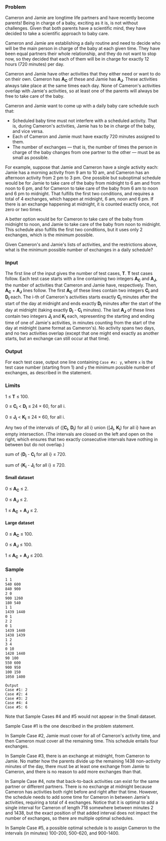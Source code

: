 ### Problem

Cameron and Jamie are longtime life partners and have recently become parents! Being in charge of a baby, exciting as it is, is not without challenges. Given that both parents have a scientific mind, they have decided to take a scientific approach to baby care.

Cameron and Jamie are establishing a daily routine and need to decide who will be the main person in charge of the baby at each given time. They have been equal partners their whole relationship, and they do not want to stop now, so they decided that each of them will be in charge for exactly 12 hours (720 minutes) per day.

Cameron and Jamie have other activities that they either need or want to do on their own. Cameron has **A<sub>C</sub>** of these and Jamie has **A<sub>J</sub>**. These activities always take place at the same times each day. None of Cameron's activities overlap with Jamie's activities, so at least one of the parents will always be free to take care of the baby.

Cameron and Jamie want to come up with a daily baby care schedule such that:

*   Scheduled baby time must not interfere with a scheduled activity. That is, during Cameron's activities, Jamie has to be in charge of the baby, and vice versa.
*   Each of Cameron and Jamie must have exactly 720 minutes assigned to them.
*   The number of exchanges — that is, the number of times the person in charge of the baby changes from one partner to the other — must be as small as possible.

For example, suppose that Jamie and Cameron have a single activity each: Jamie has a morning activity from 9 am to 10 am, and Cameron has an afternoon activity from 2 pm to 3 pm. One possible but suboptimal schedule would be for Jamie to take care of the baby from midnight to 6 am and from noon to 6 pm, and for Cameron to take care of the baby from 6 am to noon and 6 pm to midnight. That fulfills the first two conditions, and requires a total of 4 exchanges, which happen at midnight, 6 am, noon and 6 pm. If there is an exchange happening at midnight, it is counted exactly once, not zero or two times.

A better option would be for Cameron to take care of the baby from midnight to noon, and Jamie to take care of the baby from noon to midnight. This schedule also fulfills the first two conditions, but it uses only 2 exchanges, which is the minimum possible.

Given Cameron's and Jamie's lists of activities, and the restrictions above, what is the minimum possible number of exchanges in a daily schedule?

### Input

The first line of the input gives the number of test cases, **T**. **T** test cases follow. Each test case starts with a line containing two integers **A<sub>C</sub>** and **A<sub>J</sub>**, the number of activities that Cameron and Jamie have, respectively. Then, **A<sub>C</sub>** + **A<sub>J</sub>** lines follow. The first **A<sub>C</sub>** of these lines contain two integers **C<sub>i</sub>** and **D<sub>i</sub>** each. The i-th of Cameron's activities starts exactly **C<sub>i</sub>** minutes after the start of the day at midnight and ends exactly **D<sub>i</sub>** minutes after the start of the day at midnight (taking exactly **D<sub>i</sub>** - **C<sub>i</sub>** minutes). The last **A<sub>J</sub>** of these lines contain two integers **J<sub>i</sub>** and **K<sub>i</sub>** each, representing the starting and ending time of one of Jamie's activities, in minutes counting from the start of the day at midnight (same format as Cameron's). No activity spans two days, and no two activities overlap (except that one might end exactly as another starts, but an exchange can still occur at that time).

### Output

For each test case, output one line containing `Case #x: y`, where `x` is the test case number (starting from 1) and `y` the minimum possible number of exchanges, as described in the statement.

### Limits

1 ≤ **T** ≤ 100.

0 ≤ **C<sub>i</sub>** < **D<sub>i</sub>** ≤ 24 × 60, for all i.

0 ≤ **J<sub>i</sub>** < **K<sub>i</sub>** ≤ 24 × 60, for all i.

Any two of the intervals of {[**C<sub>i</sub>**, **D<sub>i</sub>**) for all i} union {[**J<sub>i</sub>**, **K<sub>i</sub>**) for all i} have an empty intersection. (The intervals are closed on the left and open on the right, which ensures that two exactly consecutive intervals have nothing in between but do not overlap.)

sum of {**D<sub>i</sub>** - **C<sub>i</sub>** for all i} ≤ 720.

sum of {**K<sub>i</sub>** - **J<sub>i</sub>** for all i} ≤ 720.

#### Small dataset

0 ≤ **A<sub>C</sub>** ≤ 2.

0 ≤ **A<sub>J</sub>** ≤ 2.

1 ≤ **A<sub>C</sub>** + **A<sub>J</sub>** ≤ 2.

#### Large dataset

0 ≤ **A<sub>C</sub>** ≤ 100.

0 ≤ **A<sub>J</sub>** ≤ 100.

1 ≤ **A<sub>C</sub>** + **A<sub>J</sub>** ≤ 200.

### Sample

```5
1 1
540 600
840 900
2 0
900 1260
180 540
1 1
1439 1440
0 1
2 2
0 1
1439 1440
1438 1439
1 2
3 4
0 10
1420 1440
90 100
550 600
900 950
100 150
1050 1400
```

```
Output
Case #1: 2
Case #2: 4
Case #3: 2
Case #4: 4
Case #5: 6
```

Note that Sample Cases #4 and #5 would not appear in the Small dataset.

Sample Case #1 is the one described in the problem statement.

In Sample Case #2, Jamie must cover for all of Cameron's activity time, and then Cameron must cover all the remaining time. This schedule entails four exchanges.

In Sample Case #3, there is an exchange at midnight, from Cameron to Jamie. No matter how the parents divide up the remaining 1438 non-activity minutes of the day, there must be at least one exchange from Jamie to Cameron, and there is no reason to add more exchanges than that.

In Sample Case #4, note that back-to-back activities can exist for the same partner or different partners. There is no exchange at midnight because Cameron has activities both right before and right after that time. However, the schedule needs to add some time for Cameron in between Jamie's activities, requiring a total of 4 exchanges. Notice that it is optimal to add a single interval for Cameron of length 718 somewhere between minutes 2 and 1438, but the exact position of that added interval does not impact the number of exchanges, so there are multiple optimal schedules.

In Sample Case #5, a possible optimal schedule is to assign Cameron to the intervals (in minutes) 100-200, 500-620, and 900-1400.
